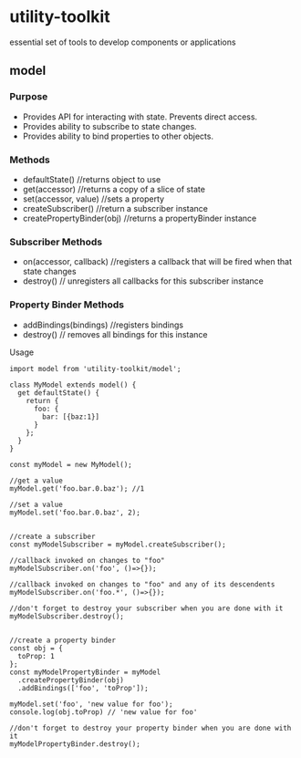 # utility-toolkit
essential set of tools to develop components or applications


## model

### Purpose
- Provides API for interacting with state. Prevents direct access.
- Provides ability to subscribe to state changes.
- Provides ability to bind properties to other objects.

### Methods
-  defaultState() //returns object to use
-  get(accessor) //returns a copy of a slice of state
-  set(accessor, value) //sets a property
-  createSubscriber() //return a subscriber instance
-  createPropertyBinder(obj) //returns a propertyBinder instance

### Subscriber Methods
- on(accessor, callback) //registers a callback that will be fired when that state changes
- destroy() // unregisters all callbacks for this subscriber instance

### Property Binder Methods
- addBindings(bindings) //registers bindings
- destroy() // removes all bindings for this instance

Usage
```
import model from 'utility-toolkit/model';

class MyModel extends model() {
  get defaultState() {
    return {
      foo: {
        bar: [{baz:1}]
      }
    };
  }
}

const myModel = new MyModel();

//get a value
myModel.get('foo.bar.0.baz'); //1

//set a value
myModel.set('foo.bar.0.baz', 2);


//create a subscriber
const myModelSubscriber = myModel.createSubscriber();

//callback invoked on changes to "foo"
myModelSubscriber.on('foo', ()=>{});

//callback invoked on changes to "foo" and any of its descendents
myModelSubscriber.on('foo.*', ()=>{});

//don't forget to destroy your subscriber when you are done with it
myModelSubscriber.destroy();


//create a property binder
const obj = {
  toProp: 1
};
const myModelPropertyBinder = myModel
  .createPropertyBinder(obj)
  .addBindings(['foo', 'toProp']);

myModel.set('foo', 'new value for foo');
console.log(obj.toProp) // 'new value for foo'

//don't forget to destroy your property binder when you are done with it
myModelPropertyBinder.destroy();

```
